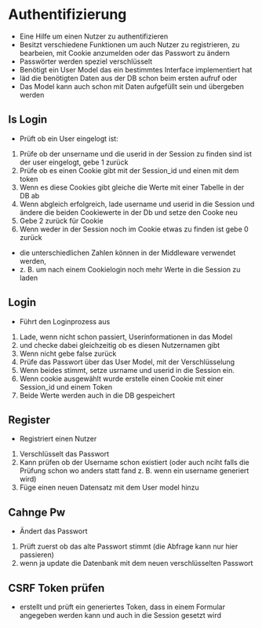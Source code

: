 # Authentifizierung
- Eine Hilfe um einen Nutzer zu authentifizieren
- Besitzt verschiedene Funktionen um auch Nutzer zu registrieren, zu bearbeien, mit Cookie anzumelden oder das Passwort zu ändern
- Passwörter werden speziel verschlüsselt
- Benötigt ein User Model das ein bestimmtes Interface implementiert hat
- läd die benötigten Daten aus der DB schon beim ersten aufruf oder
- Das Model kann auch schon mit Daten aufgefüllt sein und übergeben werden

## Is Login
- Prüft ob ein User eingelogt ist:
1. Prüfe ob der unsername und die userid in der Session zu finden sind ist der user eingelogt, gebe 1 zurück
2. Prüfe ob es einen Cookie gibt mit der Session_id und einen mit dem token
3. Wenn es diese Cookies gibt gleiche die Werte mit einer Tabelle in der DB ab
4. Wenn abgleich erfolgreich, lade username und userid in die Session und ändere die beiden Cookiewerte in der Db und setze den Cooke neu
5. Gebe 2 zurück für Cookie
6. Wenn weder in der Session noch im Cookie etwas zu finden ist gebe 0 zurück
- die unterschiedlichen Zahlen können in der Middleware verwendet werden, 
- z. B. um nach einem Cookielogin noch mehr Werte in die Session zu laden

## Login
- Führt den Loginprozess aus
1. Lade, wenn nicht schon passiert, Userinformationen in das Model
2. und checke dabei gleichzeitig ob es diesen Nutzernamen gibt
3. Wenn nicht gebe false zurück
4. Prüfe das Passwort über das User Model, mit der Verschlüsselung
5. Wenn beides stimmt, setze usrname und userid in die Session ein.
6. Wenn cookie ausgewählt wurde erstelle einen Cookie mit einer Session_id und einem Token
7. Beide Werte werden auch in die DB gespeichert

## Register
- Registriert einen Nutzer
1. Verschlüsselt das Passwort
2. Kann prüfen ob der Username schon existiert (oder auch nciht falls die Prüfung schon wo anders statt fand z. B. wenn ein username generiert wird)
3. Füge einen neuen Datensatz mit dem User model hinzu

## Cahnge Pw
- Ändert das Passwort
1. Prüft zuerst ob das alte Passwort stimmt (die Abfrage kann nur hier passieren)
2. wenn ja update die Datenbank mit dem neuen verschlüsselten Passwort

## CSRF Token prüfen
- erstellt und prüft ein generiertes Token, dass in einem Formular angegeben werden kann und auch in die Session gesetzt wird